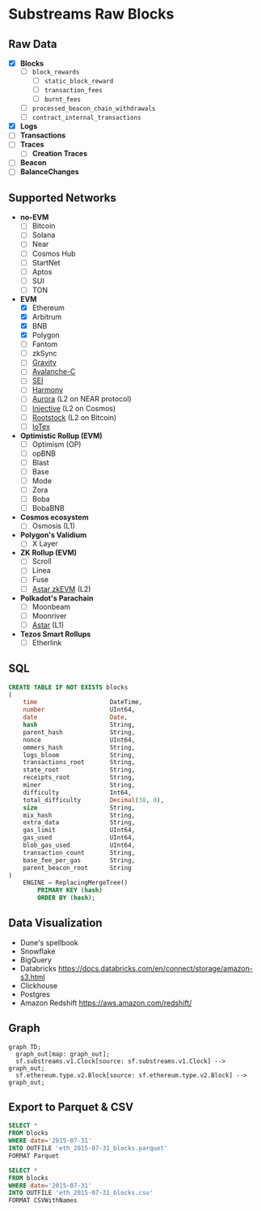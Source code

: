 # Substreams Raw Blocks

## Raw Data

- [x] **Blocks**
  - [ ] `block_rewards`
    - [ ] `static_block_reward`
    - [ ] `transaction_fees`
    - [ ] `burnt_fees`
  - [ ] `processed_beacon_chain_withdrawals`
  - [ ] `contract_internal_transactions`
- [x] **Logs**
- [ ] **Transactions**
- [ ] **Traces**
  - [ ] **Creation Traces**
- [ ] **Beacon**
- [ ] **BalanceChanges**

## Supported Networks

- **no-EVM**
  - [ ] Bitcoin
  - [ ] Solana
  - [ ] Near
  - [ ] Cosmos Hub
  - [ ] StartNet
  - [ ] Aptos
  - [ ] SUI
  - [ ] TON
- **EVM**
  - [x] Ethereum
  - [x] Arbitrum
  - [x] BNB
  - [x] Polygon
  - [ ] Fantom
  - [ ] zkSync
  - [ ] [Gravity](https://gravity.xyz/)
  - [ ] [Avalanche-C](https://avax.network/)
  - [ ] [SEI](https://www.sei.io/)
  - [ ] [Harmony](https://www.harmony.one/)
  - [ ] [Aurora](https://aurora.dev/) (L2 on NEAR protocol)
  - [ ] [Injective](https://injective.com/) (L2 on Cosmos)
  - [ ] [Rootstock](https://rootstock.io/) (L2 on Bitcoin)
  - [ ] [IoTex](https://iotex.io/)
- **Optimistic Rollup (EVM)**
  - [ ] Optimism (OP)
  - [ ] opBNB
  - [ ] Blast
  - [ ] Base
  - [ ] Mode
  - [ ] Zora
  - [ ] Boba
  - [ ] BobaBNB
- **Cosmos ecosystem**
  - [ ] Osmosis (L1)
- **Polygon's Validium**
  - [ ] X Layer
- **ZK Rollup (EVM)**
  - [ ] Scroll
  - [ ] Linea
  - [ ] Fuse
  - [ ] [Astar zkEVM](https://astar.network/) (L2)
- **Polkadot's Parachain**
  - [ ] Moonbeam
  - [ ] Moonriver
  - [ ] [Astar](https://astar.network/) (L1)
- **Tezos Smart Rollups**
  - [ ] Etherlink

## SQL

```sql
CREATE TABLE IF NOT EXISTS blocks
(
    time                    DateTime,
    number                  UInt64,
    date                    Date,
    hash                    String,
    parent_hash             String,
    nonce                   UInt64,
    ommers_hash             String,
    logs_bloom              String,
    transactions_root       String,
    state_root              String,
    receipts_root           String,
    miner                   String,
    difficulty              Int64,
    total_difficulty        Decimal(38, 0),
    size                    String,
    mix_hash                String,
    extra_data              String,
    gas_limit               UInt64,
    gas_used                UInt64,
    blob_gas_used           UInt64,
    transaction_count       String,
    base_fee_per_gas        String,
    parent_beacon_root      String
)
    ENGINE = ReplacingMergeTree()
        PRIMARY KEY (hash)
        ORDER BY (hash);
```

## Data Visualization

- Dune's spellbook
- Snowflake
- BigQuery
- Databricks
  https://docs.databricks.com/en/connect/storage/amazon-s3.html
- Clickhouse
- Postgres
- Amazon Redshift
  https://aws.amazon.com/redshift/

## Graph

```mermaid
graph TD;
  graph_out[map: graph_out];
  sf.substreams.v1.Clock[source: sf.substreams.v1.Clock] --> graph_out;
  sf.ethereum.type.v2.Block[source: sf.ethereum.type.v2.Block] --> graph_out;
```

## Export to Parquet & CSV

```sql
SELECT *
FROM blocks
WHERE date='2015-07-31'
INTO OUTFILE 'eth_2015-07-31_blocks.parquet'
FORMAT Parquet
```

```sql
SELECT *
FROM blocks
WHERE date='2015-07-31'
INTO OUTFILE 'eth_2015-07-31_blocks.csv'
FORMAT CSVWithNames
```